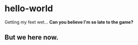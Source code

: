 # hello-world
Getting my feet wet...
**Can you believe I'm so late to the game?**
## But we here now.
